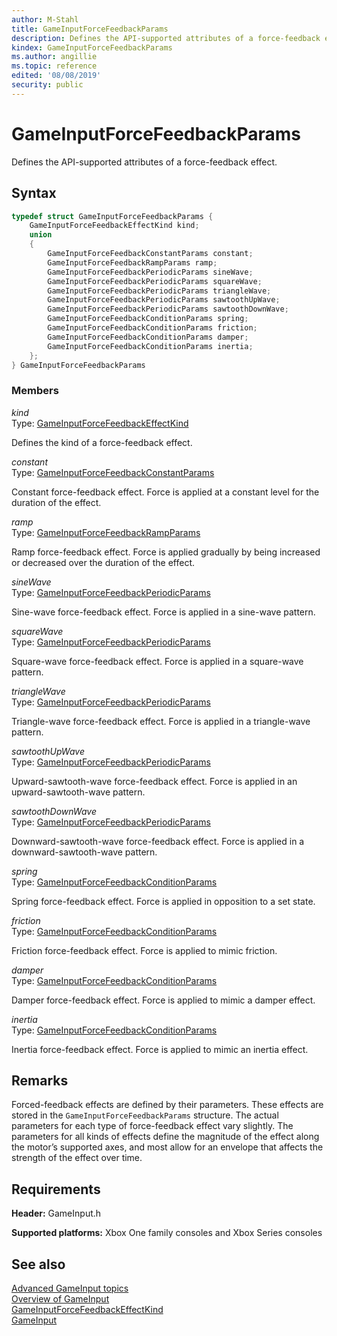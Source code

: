 ```yaml
---
author: M-Stahl
title: GameInputForceFeedbackParams
description: Defines the API-supported attributes of a force-feedback effect.
kindex: GameInputForceFeedbackParams
ms.author: angillie
ms.topic: reference
edited: '08/08/2019'
security: public
---
```


# GameInputForceFeedbackParams  

Defines the API-supported attributes of a force-feedback effect.  

## Syntax  
  
```cpp
typedef struct GameInputForceFeedbackParams {  
    GameInputForceFeedbackEffectKind kind;  
    union  
    {  
        GameInputForceFeedbackConstantParams constant;  
        GameInputForceFeedbackRampParams ramp;  
        GameInputForceFeedbackPeriodicParams sineWave;  
        GameInputForceFeedbackPeriodicParams squareWave;  
        GameInputForceFeedbackPeriodicParams triangleWave;  
        GameInputForceFeedbackPeriodicParams sawtoothUpWave;  
        GameInputForceFeedbackPeriodicParams sawtoothDownWave;  
        GameInputForceFeedbackConditionParams spring;  
        GameInputForceFeedbackConditionParams friction;  
        GameInputForceFeedbackConditionParams damper;  
        GameInputForceFeedbackConditionParams inertia;  
    };  
} GameInputForceFeedbackParams  
```
  
### Members  
  
*kind*  
Type: [GameInputForceFeedbackEffectKind](../enums/gameinputforcefeedbackeffectkind.md)  
  
Defines the kind of a force-feedback effect.  
  
*constant*  
Type: [GameInputForceFeedbackConstantParams](gameinputforcefeedbackconstantparams.md)  
  
Constant force-feedback effect. Force is applied at a constant level for the duration of the effect.  
  
*ramp*  
Type: [GameInputForceFeedbackRampParams](gameinputforcefeedbackrampparams.md)  
  
Ramp force-feedback effect. Force is applied gradually by being increased or decreased over the duration of the effect.  
  
*sineWave*  
Type: [GameInputForceFeedbackPeriodicParams](gameinputforcefeedbackperiodicparams.md)  
  
Sine-wave force-feedback effect. Force is applied in a sine-wave pattern.  
  
*squareWave*  
Type: [GameInputForceFeedbackPeriodicParams](gameinputforcefeedbackperiodicparams.md)  
  
Square-wave force-feedback effect. Force is applied in a square-wave pattern.  
  
*triangleWave*  
Type: [GameInputForceFeedbackPeriodicParams](gameinputforcefeedbackperiodicparams.md)  
  
Triangle-wave force-feedback effect. Force is applied in a triangle-wave pattern.  
  
*sawtoothUpWave*  
Type: [GameInputForceFeedbackPeriodicParams](gameinputforcefeedbackperiodicparams.md)  
  
Upward-sawtooth-wave force-feedback effect. Force is applied in an upward-sawtooth-wave pattern.  
  
*sawtoothDownWave*  
Type: [GameInputForceFeedbackPeriodicParams](gameinputforcefeedbackperiodicparams.md)  
  
Downward-sawtooth-wave force-feedback effect. Force is applied in a downward-sawtooth-wave pattern.  
  
*spring*  
Type: [GameInputForceFeedbackConditionParams](gameinputforcefeedbackconditionparams.md)  
  
Spring force-feedback effect. Force is applied in opposition to a set state.  
  
*friction*  
Type: [GameInputForceFeedbackConditionParams](gameinputforcefeedbackconditionparams.md)  
  
Friction force-feedback effect. Force is applied to mimic friction.  
  
*damper*  
Type: [GameInputForceFeedbackConditionParams](gameinputforcefeedbackconditionparams.md)  
  
Damper force-feedback effect. Force is applied to mimic a damper effect.  
  
*inertia*  
Type: [GameInputForceFeedbackConditionParams](gameinputforcefeedbackconditionparams.md)  
  
Inertia force-feedback effect. Force is applied to mimic an inertia effect.  
  
## Remarks  

Forced-feedback effects are defined by their parameters. These effects are stored in the ``GameInputForceFeedbackParams`` structure. The actual parameters for each type of force-feedback effect vary slightly. The parameters for all kinds of effects define the magnitude of the effect along the motor’s supported axes, and most allow for an envelope that affects the strength of the effect over time.
  
## Requirements  
  
**Header:** GameInput.h
  
**Supported platforms:** Xbox One family consoles and Xbox Series consoles  
  
## See also  

[Advanced GameInput topics](../../../../input/advanced/input-advanced-topics.md)  
[Overview of GameInput](../../../../input/overviews/input-overview.md)  
[GameInputForceFeedbackEffectKind](../enums/gameinputforcefeedbackeffectkind.md)    
[GameInput](../gameinput_members.md)  
  
  
